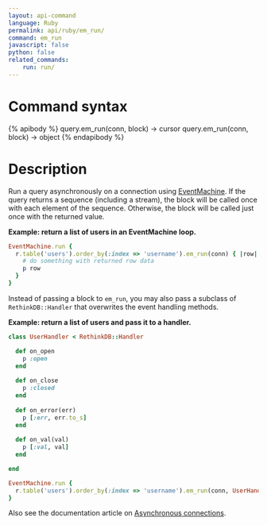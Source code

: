 ```yaml
---
layout: api-command
language: Ruby
permalink: api/ruby/em_run/
command: em_run
javascript: false
python: false
related_commands:
    run: run/
---
```


# Command syntax #

{% apibody %}
query.em_run(conn, block) &rarr; cursor
query.em_run(conn, block) &rarr; object
{% endapibody %}

# Description #

Run a query asynchronously on a connection using [EventMachine](http://rubyeventmachine.com). If the query returns a sequence (including a stream), the block will be called once with each element of the sequence. Otherwise, the block will be called just once with the returned value.

__Example: return a list of users in an EventMachine loop.__

```rb
EventMachine.run {
  r.table('users').order_by(:index => 'username').em_run(conn) { |row|
    # do something with returned row data
    p row
  }
}
```

Instead of passing a block to `em_run`, you may also pass a subclass of `RethinkDB::Handler` that overwrites the event handling methods.

__Example: return a list of users and pass it to a handler.__

```rb
class UserHandler < RethinkDB::Handler

  def on_open
    p :open
  end
  
  def on_close
    p :closed
  end
  
  def on_error(err)
    p [:err, err.to_s]
  end
  
  def on_val(val)
    p [:val, val]
  end

end

EventMachine.run {
  r.table('users').order_by(:index => 'username').em_run(conn, UserHandler)
}
```

Also see the documentation article on [Asynchronous connections][ac].

[ac]: /docs/async-connections/
